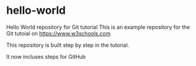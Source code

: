 # hello-world
Hello World repository for Git tutorial
This is an example repository for the Git tutoial on https://www.w3schools.com

This repository is built step by step in the tutorial.

It now incluses steps for GitHub
